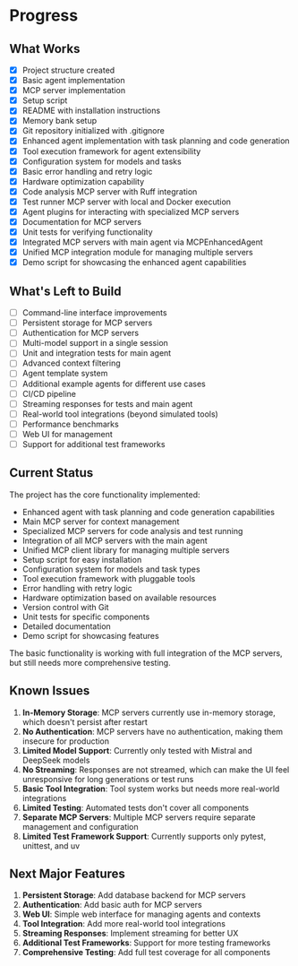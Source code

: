 # Progress

## What Works

- [x] Project structure created
- [x] Basic agent implementation
- [x] MCP server implementation
- [x] Setup script
- [x] README with installation instructions
- [x] Memory bank setup
- [x] Git repository initialized with .gitignore
- [x] Enhanced agent implementation with task planning and code generation
- [x] Tool execution framework for agent extensibility
- [x] Configuration system for models and tasks
- [x] Basic error handling and retry logic
- [x] Hardware optimization capability
- [x] Code analysis MCP server with Ruff integration
- [x] Test runner MCP server with local and Docker execution
- [x] Agent plugins for interacting with specialized MCP servers
- [x] Documentation for MCP servers
- [x] Unit tests for verifying functionality
- [x] Integrated MCP servers with main agent via MCPEnhancedAgent
- [x] Unified MCP integration module for managing multiple servers
- [x] Demo script for showcasing the enhanced agent capabilities

## What's Left to Build

- [ ] Command-line interface improvements
- [ ] Persistent storage for MCP servers
- [ ] Authentication for MCP servers
- [ ] Multi-model support in a single session
- [ ] Unit and integration tests for main agent
- [ ] Advanced context filtering
- [ ] Agent template system
- [ ] Additional example agents for different use cases
- [ ] CI/CD pipeline
- [ ] Streaming responses for tests and main agent
- [ ] Real-world tool integrations (beyond simulated tools)
- [ ] Performance benchmarks
- [ ] Web UI for management
- [ ] Support for additional test frameworks

## Current Status

The project has the core functionality implemented:
- Enhanced agent with task planning and code generation capabilities
- Main MCP server for context management
- Specialized MCP servers for code analysis and test running
- Integration of all MCP servers with the main agent
- Unified MCP client library for managing multiple servers
- Setup script for easy installation
- Configuration system for models and task types
- Tool execution framework with pluggable tools
- Error handling with retry logic
- Hardware optimization based on available resources
- Version control with Git
- Unit tests for specific components
- Detailed documentation
- Demo script for showcasing features

The basic functionality is working with full integration of the MCP servers, but still needs more comprehensive testing.

## Known Issues

1. **In-Memory Storage**: MCP servers currently use in-memory storage, which doesn't persist after restart
2. **No Authentication**: MCP servers have no authentication, making them insecure for production
3. **Limited Model Support**: Currently only tested with Mistral and DeepSeek models
4. **No Streaming**: Responses are not streamed, which can make the UI feel unresponsive for long generations or test runs
5. **Basic Tool Integration**: Tool system works but needs more real-world integrations
6. **Limited Testing**: Automated tests don't cover all components
7. **Separate MCP Servers**: Multiple MCP servers require separate management and configuration
8. **Limited Test Framework Support**: Currently supports only pytest, unittest, and uv

## Next Major Features

1. **Persistent Storage**: Add database backend for MCP servers
2. **Authentication**: Add basic auth for MCP servers
3. **Web UI**: Simple web interface for managing agents and contexts
4. **Tool Integration**: Add more real-world tool integrations
5. **Streaming Responses**: Implement streaming for better UX
6. **Additional Test Frameworks**: Support for more testing frameworks
7. **Comprehensive Testing**: Add full test coverage for all components 